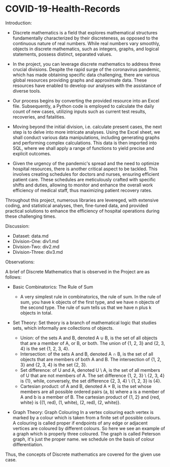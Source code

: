 # COVID-19-Health-Records

Introduction:

- Discrete mathematics is a field that explores mathematical structures fundamentally characterized by their discreteness, as opposed to the continuous nature of real numbers. While real numbers vary smoothly, objects in discrete mathematics, such as integers, graphs, and logical statements, possess distinct, separated values.

- In the project, you can leverage discrete mathematics to address three crucial divisions. Despite the rapid surge of the coronavirus pandemic, which has made obtaining specific data challenging, there are various global resources providing graphs and approximate data. These resources have enabled to develop our analyses with the assistance of diverse tools.

- Our process begins by converting the provided resource into an Excel file. Subsequently, a Python code is employed to calculate the daily count of new cases, utilizing inputs such as current test results, recoveries, and fatalities.

- Moving beyond the initial division, i.e. calculate present cases, the next step is to delve into more intricate analyses. Using the Excel sheet, we shall conduct various data manipulations, including generating graphs and performing complex calculations. This data is then imported into SQL, where we shall apply a range of functions to yield precise and explicit outcomes.

- Given the urgency of the pandemic's spread and the need to optimize hospital resources, there is another critical aspect to be tackled. This involves creating schedules for doctors and nurses, ensuring efficient patient care. These schedules are meticulously crafted with specific shifts and duties, allowing to monitor and enhance the overall work efficiency of medical staff, thus maximizing patient recovery rates.

Throughout this project, numerous libraries are levereged, with extensive coding, and statistical analyses, then, fine-tuned data, and provided practical solutions to enhance the efficiency of hospital operations during these challenging times.

Discussion:

- Dataset: data.md
- Division-One: div1.md
- Division-Two: div2.md
- Division-Three: div3.md

Observations:

A brief of Discrete Mathematics that is observed in the Project are as follows: 

- Basic Combinatorics: The Rule of Sum

  - A very simplest rule in combinatorics, the rule of sum. In the rule of sum, you 
have k objects of the first type, and we have n objects of the second type. The 
rule of sum tells us that we have n plus k objects in total.

- Set Theory:
Set theory is a branch of mathematical logic that studies sets, which informally 
are collections of objects.

  - Union: of the sets A and B, denoted A ∪ B, is the set of all objects that are a 
member of A, or B, or both. The union of {1, 2, 3} and {2, 3, 4} is the set {1, 
2, 3, 4}.
  - Intersection: of the sets A and B, denoted A ∩ B, is the set of all objects that are 
members of both A and B. The intersection of {1, 2, 3} and {2, 3, 4} is the 
set {2, 3}.
  - Set difference: of U and A, denoted U \ A, is the set of all members of U that 
are not members of A. The set difference {1, 2, 3} \ {2, 3, 4} is {1}, while, 
conversely, the set difference {2, 3, 4} \ {1, 2, 3} is {4}.
  - Cartesian product: of A and B, denoted A × B, is the set whose members are all 
possible ordered pairs (a, b) where a is a member of A and b is a member of B. 
The cartesian product of {1, 2} and {red, white} is {(1, red), (1, white), (2, 
red), (2, white)}.
- Graph Theory: Graph Colouring
In a vertex colouring each vertex is marked by a colour which is taken from a 
finite set of possible colours. A colouring is called proper if endpoints of any 
edge or adjacent vertices are coloured by different colours. So here we see an 
example of a graph which is properly three coloured. The graph is called 
Peterson graph, it's just the proper name. we schedule on the basis of colour 
differentiation.

Thus, the concepts of Discrete mathematics are covered for the given use case.

